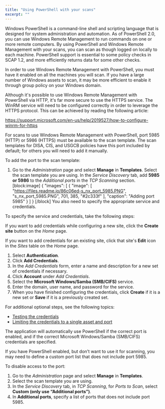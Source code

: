 ```yaml
---
title: "Using PowerShell with your scans"
excerpt: ""
---
```

Windows PowerShell is a command-line shell and scripting language that is designed for system administration and automation. As of PowerShell 2.0, you can use Windows Remote Management to run commands on one or more remote computers. By using PowerShell and Windows Remote Management with your scans, you can scan as though logged on locally to each machine. PowerShell support is essential to some policy checks in SCAP 1.2, and more efficiently returns data for some other checks.

In order to use Windows Remote Management with PowerShell, you must have it enabled on all the machines you will scan. If you have a large number of Windows assets to scan, it may be more efficient to enable it through group policy on your Windows domain.

Although it's possible to use Windows Remote Management with PowerShell via HTTP, it's far more secure to use the HTTPS service. The WinRM service will need to be configured correctly in order to leverage the HTTPS protocol. This can be achieved by reading the following article:

https://support.microsoft.com/en-us/help/2019527/how-to-configure-winrm-for-https

For scans to use Windows Remote Management with PowerShell, port 5985 (HTTP) or 5986 (HTTPS) must be available to the scan template. The scan templates for DISA, CIS, and USGCB policies have this port included by default; for others you will need to add it manually.

To add the port to the scan template:

1. Go to the _Administration_ page and select **Manage** in **Templates**.
Select the scan template you are using.
In the _Service Discovery_ tab, add **5985 or 5986** to the _Additional ports_ in the _TCP Scanning_ section.
[block:image]
{
  "images": [
    {
      "image": [
        "https://files.readme.io/86c06ed-s_nx_port_5985.PNG",
        "s_nx_port_5985.PNG",
        701,
        385,
        "#2c333f"
      ],
      "caption": "Adding port 5985"
    }
  ]
}
[/block]
You also need to specify the appropriate service and credentials.

To specify the service and credentials, take the following steps:

If you want to add credentials while configuring a new site, click the **Create site** button on the _Home_ page.

If you want to add credentials for an existing site, click that site's **Edit** icon in the _Sites_ table on the _Home_ page.

1. Select **Authentication**.
2. Click **Add Credentials**.
3. In the _Add Credentials_ form, enter a name and description for a new set of credentials if necessary.
4. Click **Account** under _Add Credentials_.
5. Select the **Microsoft Windows/Samba (SMB/CIFS)** service.
6. Enter the domain, user name, and password for the service.
7. When you have finished configuring the credentials, click **Create** if it is a new set or **Save** if it is a previously created set.

For additional optional steps, see the following topics:

* [Testing the credentials](doc:configuring-site-specific-scan-credentials#section-testing-the-credentials) 
* [Limiting the credentials to a single asset and port](doc:configuring-site-specific-scan-credentials#section-limiting-the-credentials-to-a-single-asset-and-port) 

The application will automatically use PowerShell if the correct port is enabled, and if the correct Microsoft Windows/Samba (SMB/CIFS) credentials are specified.

If you have PowerShell enabled, but don’t want to use it for scanning, you may need to define a custom port list that does not include port 5985.

To disable access to the port:

1. Go to the _Administration_ page and select **Manage** in **Templates**.
2. Select the scan template you are using.
3. In the _Service Discovery_ tab, in _TCP Scanning_, for _Ports to Scan_, select **Custom (only use “Additional ports”)**.
4. In **Additional ports**, specify a list of ports that does not include port 5985.